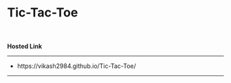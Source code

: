 # Tic-Tac-Toe
<br>
<br>
<b>Hosted Link</b>
<hr>
<ul>
  <li>
    https://vikash2984.github.io/Tic-Tac-Toe/
  </li>
</ul>
<hr>
